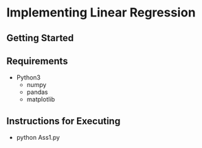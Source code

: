 

# Implementing Linear Regression

## Getting Started

## Requirements

* Python3
  * numpy
  * pandas
  * matplotlib
  
## Instructions for Executing

* python Ass1.py
